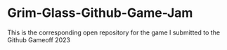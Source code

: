 # Grim-Glass-Github-Game-Jam
This is the corresponding open repository for the game I submitted to the Github Gameoff 2023
